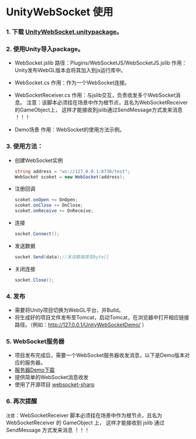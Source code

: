 # UnityWebSocket 使用

### 1. 下载 [UnityWebSocket.unitypackage](https://github.com/y85171642/UnityWebSocket/blob/master/Release/UnityWebSocket.unitypackage?raw=true)。

### 2. 使用Unity导入package。
- WebSocket.jslib
        路径：Plugins/WebSocketJS/WebSocketJS.jslib
        作用：Unity发布WebGL版本会将其加入到js运行库中。

- WebSocket.cs
        作用：作为一个WebSocket连接。

- WebSocketReceiver.cs
        作用：与jslib交互，负责收发多个WebSocket消息。
        注意：该脚本必须挂在场景中作为根节点，且名为WebSocketReceiver的GameObject上，
        这样才能接收到jslib通过SendMessage方式发来消息 ！！！

- Demo场景
        作用：WebSocket的使用方法示例。


### 3. 使用方法：

- 创建WebSocket实例
  ```csharp
  string address = "ws://127.0.0.1:8730/test";
  WebSocket scoket = new WebSocket(address);
  ```

- 注册回调
  ```csharp
  scoket.onOpen += OnOpen;
  scoket.onClose += OnClose;
  scoket.onReceive += OnReceive;
  ```

- 连接
  ```csharp
  socket.Connect();
  ```

- 发送数据
  ```csharp
  socket.Send(data);//发送数据类型byte[]
  ```

- 关闭连接
  ```csharp
  socket.Close();
  ```

### 4. 发布
- 需要将Unity项目切换为WebGL平台，并Build。
- 将生成好的项目文件发布至Tomcat，启动Tomcat，在浏览器中打开相应链接路径。（例如：http://127.0.0.1/UnityWebSocketDemo/ ）

### 5. WebSocket服务器
- 项目发布完成后，需要一个WebSocket服务器收发消息，以下是Demo版本对应的服务器。
- [服务器Demo下载](https://github.com/y85171642/UnityWebSocket/blob/master/Release/TestWebSocketServer.exe?raw=true)
- 提供简单的WebSocket消息收发
- 使用了开源项目 [websocket-sharp](https://github.com/sta/websocket-sharp)

### 6. 再次提醒
` 注意 `：WebSocketReceiver 脚本必须挂在场景中作为根节点，且名为 WebSocketReceiver 的 GameObject 上，
这样才能接收到 jslib 通过 SendMessage 方式发来消息 ！！！
